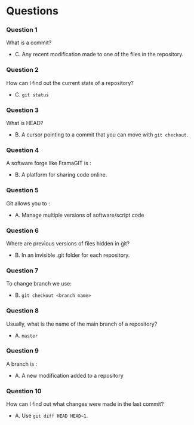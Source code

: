 # Questions

### Question 1

What is a commit?

- C. Any recent modification made to one of the files in the repository.

### Question 2

How can I find out the current state of a repository?

- C. `git status`

### Question 3

What is HEAD?

- B. A cursor pointing to a commit that you can move with `git checkout`.

### Question 4

A software forge like FramaGIT is :

- B. A platform for sharing code online.

### Question 5

Git allows you to :

- A. Manage multiple versions of software/script code

### Question 6

Where are previous versions of files hidden in git?

- B. In an invisible .git folder for each repository.

### Question 7

To change branch we use:

- B. `git checkout <branch name>`

### Question 8

Usually, what is the name of the main branch of a repository?

- A. `master`

### Question 9

A branch is :

- A. A new modification added to a repository

### Question 10

How can I find out what changes were made in the last commit?

- A. Use `git diff HEAD HEAD~1`.